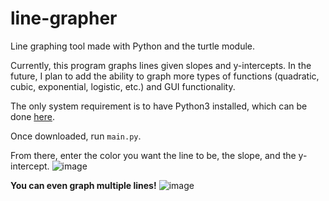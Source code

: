 # line-grapher
Line graphing tool made with Python and the turtle module.

Currently, this program graphs lines given slopes and y-intercepts. In the future, I plan to add the ability
to graph more types of functions (quadratic, cubic, exponential, logistic, etc.) and GUI functionality. 

The only system requirement is to have Python3 installed, which can be done [here](https://www.python.org/downloads/).

Once downloaded, run `main.py`.

From there, enter the color you want the line to be, the slope, and the y-intercept.
![image](https://github.com/akshay-p-123/line-grapher/assets/80610931/5de0b686-4dae-4687-a77b-1d13f1df274d)

__You can even graph multiple lines!__
![image](https://github.com/akshay-p-123/line-grapher/assets/80610931/42ae789a-276c-4ddd-9e2e-805a6c2fd43e)






